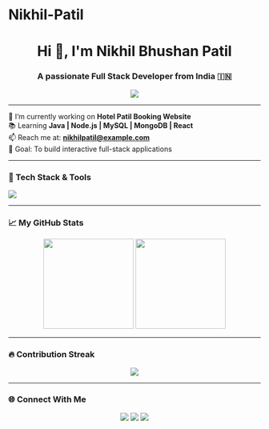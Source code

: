 # Nikhil-Patil
<h1 align="center">Hi 👋, I'm Nikhil Bhushan Patil</h1>
<h3 align="center">A passionate Full Stack Developer from India 🇮🇳</h3>

<p align="center">
  <img src="https://readme-typing-svg.demolab.com/?lines=Welcome+to+my+GitHub!;I+love+coding+beautiful+websites;Always+learning+and+improving&center=true&width=500&height=45" />
</p>

---

💼 I’m currently working on **Hotel Patil Booking Website**  
📚 Learning **Java | Node.js | MySQL | MongoDB | React**  
📫 Reach me at: **nikhilpatil@example.com**  
🎯 Goal: To build interactive full-stack applications

---

### 🌟 Tech Stack & Tools

<p align="left">
  <img src="https://skillicons.dev/icons?i=html,css,js,nodejs,express,mysql,mongodb,java,react,git" />
</p>

---

### 📈 My GitHub Stats

<div align="center">
  <img src="https://github-readme-stats.vercel.app/api?username=nikhilbhushanpatil&show_icons=true&theme=tokyonight" height="180em"/>
  <img src="https://github-readme-stats.vercel.app/api/top-langs/?username=nikhilbhushanpatil&layout=compact&theme=tokyonight" height="180em"/>
</div>

---

### 🔥 Contribution Streak

<p align="center">
  <img src="https://github-readme-streak-stats.herokuapp.com?user=nikhilbhushanpatil&theme=radical" />
</p>

---

### 🌐 Connect With Me

<p align="center">
  <a href="mailto:nikhilpatil@example.com"><img src="https://img.shields.io/badge/Gmail-red?style=for-the-badge&logo=gmail" /></a>
  <a href="https://www.linkedin.com/in/your-linkedin"><img src="https://img.shields.io/badge/LinkedIn-blue?style=for-the-badge&logo=linkedin" /></a>
  <a href="https://github.com/nikhilbhushanpatil"><img src="https://img.shields.io/badge/GitHub-black?style=for-the-badge&logo=github" /></a>
</p>
